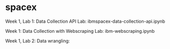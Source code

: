# spacex

Week 1, Lab 1: Data Collection API Lab: ibmspacex-data-collection-api.ipynb

Week 1: Data Collection with Webscraping Lab: ibm-webscraping.ipynb

Week 1, Lab 2: Data wrangling:
